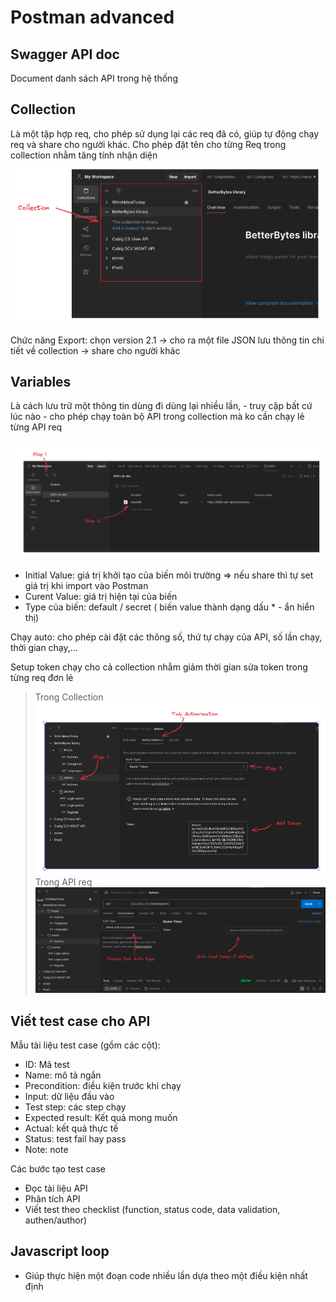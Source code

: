 # Postman advanced

## Swagger API doc
Document danh sách API trong hệ thống

## Collection
Là một tập hợp req, cho phép sử dụng lại các req đã có, giúp tự động chạy req và share cho người khác.
Cho phép đặt tên cho từng Req trong collection nhằm tăng tính nhận diện
![Postman Collection](image.png)

Chức năng Export: chọn version 2.1 -> cho ra một file JSON lưu thông tin chi tiết về collection -> share cho người khác

## Variables
Là cách lưu trữ một thông tin dùng đi dùng lại nhiều lần, 
    - truy cập bất cứ lúc nào
    - cho phép chạy toàn bộ API trong collection mà ko cần chạy lẻ từng API req

![Environment Variable](image-1.png)

- Initial Value: giá trị khởi tạo của biến môi trường => nếu share thì tự set giá trị khi import vào Postman
- Curent Value: giá trị hiện tại của biến
- Type của biến: default / secret ( biến value thành dạng dấu * - ẩn hiển thị)

Chạy auto: cho phép cài đặt các thông số, thứ tự chạy của API, số lần chạy, thời gian chạy,...

Setup token chạy cho cả collection nhằm giảm thời gian sửa token trong từng req đơn lẻ
> Trong Collection
![In the Collection](image-2.png)
> Trong API req
![In the req](image-3.png)

## Viết test case cho API
Mẫu tài liệu test case (gồm các cột):
- ID: Mã test
- Name: mô tả ngắn
- Precondition: điều kiện trước khi chạy
- Input: dữ liệu đầu vào
- Test step: các step chạy
- Expected result: Kết quả mong muốn
- Actual: kết quả thực tế
- Status: test fail hay pass
- Note: note

Các bước tạo test case
- Đọc tài liệu API
- Phân tích API
- Viết test theo checklist (function, status code, data validation, authen/author)

## Javascript loop
- Giúp thực hiện một đoạn code nhiều lần dựa theo một điều kiện nhất định